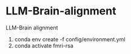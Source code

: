 # LLM-Brain-alignment
LLM-Brain alignment


1. conda env create -f config/environment.yml
2. conda activate fmri-rsa
